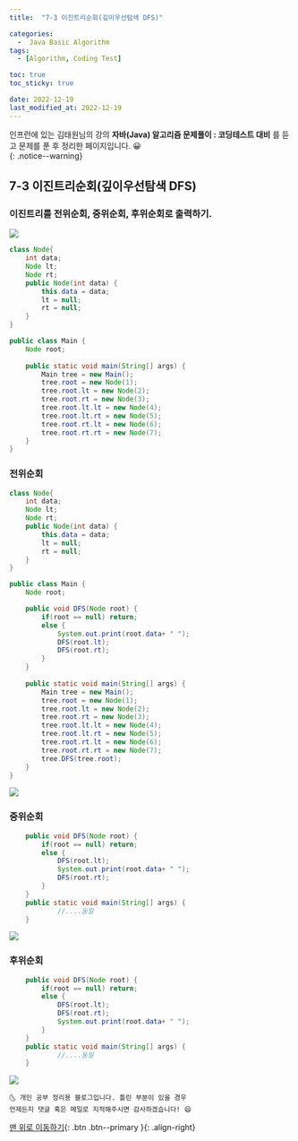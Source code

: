 ```yaml
---
title:  "7-3 이진트리순회(깊이우선탐색 DFS)" 

categories:
  -  Java Basic Algorithm
tags:
  - [Algorithm, Coding Test]

toc: true
toc_sticky: true

date: 2022-12-19
last_modified_at: 2022-12-19
---
```


인프런에 있는 김태원님의 강의 **자바(Java) 알고리즘 문제풀이 : 코딩테스트 대비** 를 듣고 문제를 푼 후 정리한 페이지입니다. 😀  
{: .notice--warning}

## 7-3 이진트리순회(깊이우선탐색 DFS)


### 이진트리를 전위순회, 중위순회, 후위순회로 출력하기.


<img src="https://user-images.githubusercontent.com/83283010/208358807-4c7b7a0b-a908-4ce1-be22-8405ff953acc.PNG">

```java
class Node{
	int data;
	Node lt;
	Node rt;
	public Node(int data) {
		this.data = data;
		lt = null;
		rt = null;
	}
}

public class Main {		
	Node root;
		
	public static void main(String[] args) {
		Main tree = new Main();
		tree.root = new Node(1);
		tree.root.lt = new Node(2);
		tree.root.rt = new Node(3);
		tree.root.lt.lt = new Node(4);
		tree.root.lt.rt = new Node(5);
		tree.root.rt.lt = new Node(6);
		tree.root.rt.rt = new Node(7);
	}	
}
```

### 전위순회

```java
class Node{
	int data;
	Node lt;
	Node rt;
	public Node(int data) {
		this.data = data;
		lt = null;
		rt = null;
	}
}

public class Main {		
	Node root;

	public void DFS(Node root) {
		if(root == null) return;
		else { 
			System.out.print(root.data+ " ");
			DFS(root.lt);
			DFS(root.rt);
		}
	}
	
	public static void main(String[] args) {
		Main tree = new Main();
		tree.root = new Node(1);
		tree.root.lt = new Node(2);
		tree.root.rt = new Node(3);
		tree.root.lt.lt = new Node(4);
		tree.root.lt.rt = new Node(5);
		tree.root.rt.lt = new Node(6);
		tree.root.rt.rt = new Node(7);
		tree.DFS(tree.root);
	}	
}
```
<img src="https://user-images.githubusercontent.com/83283010/208358834-008eb31a-bf83-49b4-b815-1a10a982d25a.PNG">

<br>

### 중위순회

```java
	public void DFS(Node root) {
		if(root == null) return;
		else { 
			DFS(root.lt);
			System.out.print(root.data+ " ");
			DFS(root.rt);
		}
	}
	public static void main(String[] args) {
			//....동일
	}
```
<img src="https://user-images.githubusercontent.com/83283010/208358841-9cee50a9-cff7-4921-8111-5338e49a57be.PNG">

<br>

### 후위순회

```java
	public void DFS(Node root) {
		if(root == null) return;
		else { 
			DFS(root.lt);
			DFS(root.rt);
			System.out.print(root.data+ " ");
		}
	}
	public static void main(String[] args) {
			//....동일
	}
```
<img src="https://user-images.githubusercontent.com/83283010/208358850-7611fc38-27c7-4451-9228-df4346d238ec.PNG">



    🌜 개인 공부 정리용 블로그입니다. 틀린 부분이 있을 경우 
    언제든지 댓글 혹은 메일로 지적해주시면 감사하겠습니다! 😄

[맨 위로 이동하기](#){: .btn .btn--primary }{: .align-right}